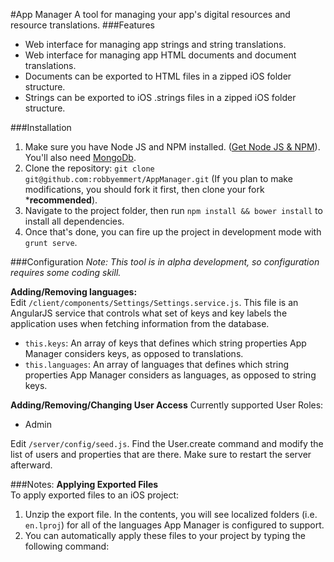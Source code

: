 #App Manager
A tool for managing your app's digital resources and resource translations.
###Features
- Web interface for managing app strings and string translations.
- Web interface for managing app HTML documents and document translations.
- Documents can be exported to HTML files in a zipped iOS folder structure.
- Strings can be exported to iOS .strings files in a zipped iOS folder structure.

###Installation
1. Make sure you have Node JS and NPM installed. ([Get Node JS & NPM](http://nodejs.org)).  You'll also need [MongoDb](http://mongodb.org).
2. Clone the repository: `git clone git@github.com:robbyemmert/AppManager.git` (If you plan to make modifications, you should fork it first, then clone your fork ***recommended**).
3. Navigate to the project folder, then run `npm install && bower install` to install all dependencies.
4. Once that's done, you can fire up the project in development mode with `grunt serve`.

###Configuration
*Note: This tool is in alpha development, so configuration requires some coding skill.*  

**Adding/Removing languages:**  
Edit `/client/components/Settings/Settings.service.js`.  This file is an AngularJS service that controls what set of keys and key labels the application uses when fetching information from the database.  
- `this.keys`: An array of keys that defines which string properties App Manager considers keys, as opposed to translations.  
- `this.languages`: An array of languages that defines which string properties App Manager considers as languages, as opposed to string keys.

**Adding/Removing/Changing User Access**
Currently supported User Roles:
- Admin

Edit `/server/config/seed.js`.  Find the User.create command and modify the list of users and properties that are there.
Make sure to restart the server afterward.

###Notes:
**Applying Exported Files**  
To apply exported files to an iOS project:  
1. Unzip the export file.  In the contents, you will see localized folders (i.e. `en.lproj`) for all of the languages App Manager is configured to support.  
2. You can automatically apply these files to your project by typing the following command:
